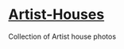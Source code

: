 # [Artist-Houses](https://github.com/RusticHaze634/Artist-Houses/blob/main/Artist%20Houses.ipynb)
Collection of Artist house photos 
